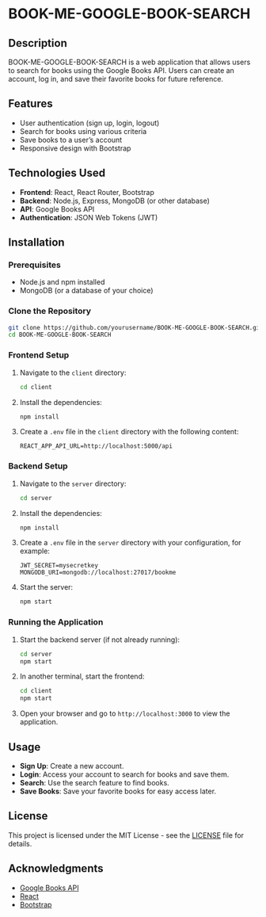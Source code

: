 # BOOK-ME-GOOGLE-BOOK-SEARCH

## Description
BOOK-ME-GOOGLE-BOOK-SEARCH is a web application that allows users to search for books using the Google Books API. Users can create an account, log in, and save their favorite books for future reference.

## Features
- User authentication (sign up, login, logout)
- Search for books using various criteria
- Save books to a user’s account
- Responsive design with Bootstrap

## Technologies Used
- **Frontend**: React, React Router, Bootstrap
- **Backend**: Node.js, Express, MongoDB (or other database)
- **API**: Google Books API
- **Authentication**: JSON Web Tokens (JWT)

## Installation

### Prerequisites
- Node.js and npm installed
- MongoDB (or a database of your choice)

### Clone the Repository
```bash
git clone https://github.com/yourusername/BOOK-ME-GOOGLE-BOOK-SEARCH.git
cd BOOK-ME-GOOGLE-BOOK-SEARCH
```

### Frontend Setup
1. Navigate to the `client` directory:
   ```bash
   cd client
   ```
2. Install the dependencies:
   ```bash
   npm install
   ```
3. Create a `.env` file in the `client` directory with the following content:
   ```plaintext
   REACT_APP_API_URL=http://localhost:5000/api
   ```

### Backend Setup
1. Navigate to the `server` directory:
   ```bash
   cd server
   ```
2. Install the dependencies:
   ```bash
   npm install
   ```
3. Create a `.env` file in the `server` directory with your configuration, for example:
   ```plaintext
   JWT_SECRET=mysecretkey
   MONGODB_URI=mongodb://localhost:27017/bookme
   ```
4. Start the server:
   ```bash
   npm start
   ```

### Running the Application
1. Start the backend server (if not already running):
   ```bash
   cd server
   npm start
   ```
2. In another terminal, start the frontend:
   ```bash
   cd client
   npm start
   ```
3. Open your browser and go to `http://localhost:3000` to view the application.

## Usage
- **Sign Up**: Create a new account.
- **Login**: Access your account to search for books and save them.
- **Search**: Use the search feature to find books.
- **Save Books**: Save your favorite books for easy access later.

## License
This project is licensed under the MIT License - see the [LICENSE](LICENSE) file for details.

## Acknowledgments
- [Google Books API](https://developers.google.com/books)
- [React](https://reactjs.org/)
- [Bootstrap](https://getbootstrap.com/)
